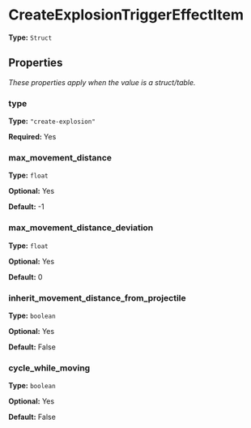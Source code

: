 # CreateExplosionTriggerEffectItem

**Type:** `Struct`

## Properties

*These properties apply when the value is a struct/table.*

### type

**Type:** `"create-explosion"`

**Required:** Yes

### max_movement_distance

**Type:** `float`

**Optional:** Yes

**Default:** -1

### max_movement_distance_deviation

**Type:** `float`

**Optional:** Yes

**Default:** 0

### inherit_movement_distance_from_projectile

**Type:** `boolean`

**Optional:** Yes

**Default:** False

### cycle_while_moving

**Type:** `boolean`

**Optional:** Yes

**Default:** False

